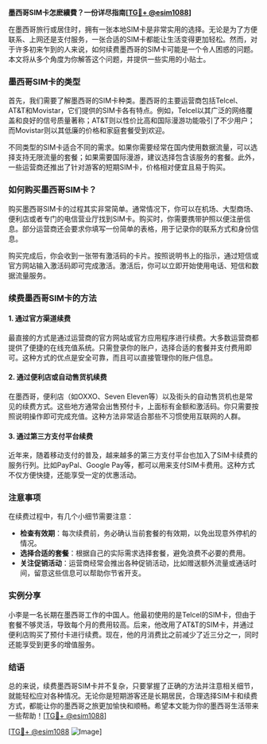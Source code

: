 **墨西哥SIM卡怎麽續費？一份详尽指南[[TG💪+ @esim1088](https://t.me/s/esim1088)]**

在墨西哥旅行或居住时，拥有一张本地SIM卡是非常实用的选择。无论是为了方便联系、上网还是支付服务，一张合适的SIM卡都能让生活变得更加轻松。然而，对于许多初来乍到的人来说，如何续费墨西哥的SIM卡可能是一个令人困惑的问题。本文将从多个角度为你解答这个问题，并提供一些实用的小贴士。

### 墨西哥SIM卡的类型

首先，我们需要了解墨西哥的SIM卡种类。墨西哥的主要运营商包括Telcel、AT&T和Movistar，它们提供的SIM卡各有特点。例如，Telcel以其广泛的网络覆盖和良好的信号质量著称；AT&T则以性价比高和国际漫游功能吸引了不少用户；而Movistar则以其低廉的价格和家庭套餐受到欢迎。

不同类型的SIM卡适合不同的需求。如果你需要经常在国内使用数据流量，可以选择支持无限流量的套餐；如果需要国际漫游，建议选择包含该服务的套餐。此外，一些运营商还推出了针对游客的短期SIM卡，价格相对便宜且易于购买。

### 如何购买墨西哥SIM卡？

购买墨西哥SIM卡的过程其实非常简单。通常情况下，你可以在机场、大型商场、便利店或者专门的电信营业厅找到SIM卡。购买时，你需要携带护照以便注册信息。部分运营商还会要求你填写一份简单的表格，用于记录你的联系方式和身份信息。

购买完成后，你会收到一张带有激活码的卡片。按照说明书上的指示，通过短信或官方网站输入激活码即可完成激活。激活后，你可以立即开始使用电话、短信和数据流量服务。

### 续费墨西哥SIM卡的方法

#### 1. **通过官方渠道续费**

最直接的方式是通过运营商的官方网站或官方应用程序进行续费。大多数运营商都提供了便捷的在线充值系统。只需登录你的账户，选择合适的套餐并支付费用即可。这种方式的优点是安全可靠，而且可以直接管理你的账户信息。

#### 2. **通过便利店或自动售货机续费**

在墨西哥，便利店（如OXXO、Seven Eleven等）以及街头的自动售货机也是常见的续费方式。这些地方通常会出售预付卡，上面标有金额和激活码。你只需要按照说明操作即可完成充值。这种方法非常适合那些不习惯使用互联网的人群。

#### 3. **通过第三方支付平台续费**

近年来，随着移动支付的普及，越来越多的第三方支付平台也加入了SIM卡续费的服务行列。比如PayPal、Google Pay等，都可以用来支付SIM卡费用。这种方式不仅方便快捷，还能享受一定的优惠活动。

### 注意事项

在续费过程中，有几个小细节需要注意：

- **检查有效期**：每次续费前，务必确认当前套餐的有效期，以免出现意外停机的情况。
- **选择合适的套餐**：根据自己的实际需求选择套餐，避免浪费不必要的费用。
- **关注促销活动**：运营商经常会推出各种促销活动，比如赠送额外流量或通话时间，留意这些信息可以帮助你节省开支。

### 实例分享

小李是一名长期在墨西哥工作的中国人。他最初使用的是Telcel的SIM卡，但由于套餐不够灵活，导致每个月的费用较高。后来，他改用了AT&T的SIM卡，并通过便利店购买了预付卡进行续费。现在，他的月消费比之前减少了近三分之一，同时还能享受到更多的增值服务。

### 结语

总的来说，续费墨西哥SIM卡并不复杂，只要掌握了正确的方法并注意相关细节，就能轻松应对各种情况。无论你是短期游客还是长期居民，合理选择SIM卡和续费方式，都能让你的墨西哥之旅更加愉快和顺畅。希望本文能为你的墨西哥生活带来一些帮助！[[TG💪+ @esim1088](https://t.me/s/esim1088)]

[[TG💪+ @esim1088](https://t.me/s/esim1088) ![Image](https://i.postimg.cc/4NQfJmqS/Snipaste-2025-05-13-00-14-12.png)]